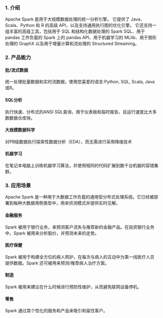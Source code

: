 ### 1. 介绍

Apache Spark 是用于大规模数据处理的统一分析引擎。 它提供了 Java、Scala、Python 和 R 的高级 API，以及支持通用执行图的优化引擎。 它还支持一组丰富的高级工具，包括用于 SQL 和结构化数据处理的 Spark SQL、用于 pandas 工作负载的 Spark 上的 pandas API、用于机器学习的 MLlib、用于图形处理的 GraphX 以及用于增量计算和流处理的 Structured Streaming。

### 2. 产品能力

#### 批/流式数据

统一处理批量数据和实时流数据，使用您喜爱的语言:Python, SQL, Scala, Java或R。

#### SQL分析

执行快速、分布式的ANSI SQL查询，用于仪表板和临时报告，且运行速度比大多数数据仓库快。

#### 大规模数据科学

对PB级数据执行探索性数据分析（EDA），而无需进行采用降维技术

#### 机器学习

在笔记本电脑上训练机器学习算法，并使用相同的代码扩展到数千台机器的容错集群。

### 3. 应用场景

Apache Spark 是一种用于大数据工作负载的通用型分布式处理系统。它已经被部署到每种大数据用例类型中，用来侦测模式并提供实时见解。

#### 金融服务

Spark 被用于银行业务，来预测客户流失与推荐新的金融产品。在投资银行业务中，Spark 被用来分析股价，并预测未来的走势。

#### 医疗保健

Spark 被用于构建全方位的病人照护，在每次与病人的互动中为第一线医疗人员提供数据。Spark 还可被用来预测/推荐病人治疗方案。

#### 制造

Spark 被用来建议在什么时候进行预防性维护，从而避免联网设备停机。

#### 零售

Spark 通过其个性化的服务和产品来吸引和留住客户。
